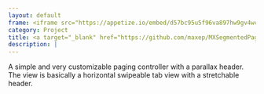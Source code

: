```yaml
---
layout: default
frame: <iframe src="https://appetize.io/embed/d57bc95u5f96va897hw9gv4wc0?device=iphone5s&scale=75&autoplay=false&orientation=portrait&deviceColor=black" width="274px" height="587px" frameborder="0" scrolling="no"></iframe>
category: Project
title: <a target="_blank" href="https://github.com/maxep/MXSegmentedPager">MXSegmentedPager</a>
description: |
---
```

A simple and very customizable paging controller with a parallax header. The view is basically a horizontal swipeable tab view with a stretchable header.
